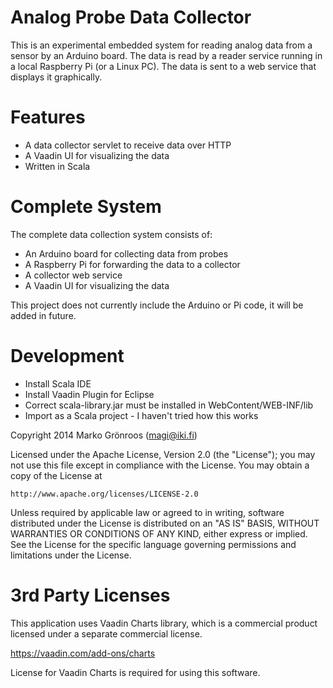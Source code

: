 Analog Probe Data Collector
===========================

This is an experimental embedded system for reading analog data from a sensor by an Arduino board.
The data is read by a reader service running in a local Raspberry Pi (or a Linux PC).
The data is sent to a web service that displays it graphically.

Features
========
 - A data collector servlet to receive data over HTTP
 - A Vaadin UI for visualizing the data
 - Written in Scala

Complete System
===============

The complete data collection system consists of:
 - An Arduino board for collecting data from probes
 - A Raspberry Pi for forwarding the data to a collector
 - A collector web service
 - A Vaadin UI for visualizing the data

This project does not currently include the Arduino or Pi code,
it will be added in future.

Development
===========
 - Install Scala IDE
 - Install Vaadin Plugin for Eclipse
 - Correct scala-library.jar must be installed in WebContent/WEB-INF/lib
 - Import as a Scala project - I haven't tried how this works

Copyright 2014 Marko Grönroos (magi@iki.fi)

Licensed under the Apache License, Version 2.0 (the "License");
you may not use this file except in compliance with the License.
You may obtain a copy of the License at

    http://www.apache.org/licenses/LICENSE-2.0

Unless required by applicable law or agreed to in writing, software
distributed under the License is distributed on an "AS IS" BASIS,
WITHOUT WARRANTIES OR CONDITIONS OF ANY KIND, either express or implied.
See the License for the specific language governing permissions and
limitations under the License.

3rd Party Licenses
==================

This application uses Vaadin Charts library, which is a commercial product
licensed under a separate commercial license.

  https://vaadin.com/add-ons/charts

License for Vaadin Charts is required for using this software.


